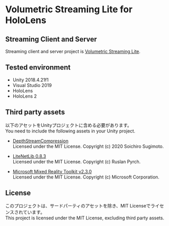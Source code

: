 # Volumetric Streaming Lite for HoloLens

## Streaming Client and Server
Streaming client and server project is [Volumetric Streaming Lite](https://github.com/sotanmochi/VolumetricStreamingLite).

## Tested environment
- Unity 2018.4.21f1
- Visual Studio 2019
- HoloLens
- HoloLens 2

## Third party assets
以下のアセットをUnityプロジェクトに含める必要があります。  
You need to include the following assets in your Unity project.

- [DepthStreamCompression](https://github.com/sotanmochi/DepthStreamCompression)  
  Licensed under the MIT License. Copyright (c) 2020 Soichiro Sugimoto.

- [LiteNetLib 0.8.3](https://github.com/RevenantX/LiteNetLib/releases/tag/v0.8.3)  
  Licensed under the MIT License. Copyright (c) Ruslan Pyrch.

- [Microsoft Mixed Reality Toolkit v2.3.0](https://github.com/microsoft/MixedRealityToolkit-Unity/releases/tag/v2.3.0)  
  Licensed under the MIT License. Copyright (c) Microsoft Corporation.

## License
このプロジェクトは、サードパーティのアセットを除き、MIT Licenseでライセンスされています。  
This project is licensed under the MIT License, excluding third party assets.
